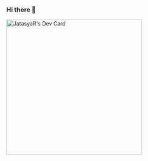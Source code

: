### Hi there 👋

<!--
**JatasyaR/JatasyaR** is a ✨ _special_ ✨ repository because its `README.md` (this file) appears on your GitHub profile.

Here are some ideas to get you started:

- 🔭 I’m currently working on ...
- 🌱 I’m currently learning ...
- 👯 I’m looking to collaborate on ...
- 🤔 I’m looking for help with ...
- 💬 Ask me about ...
- 📫 How to reach me: ...
- 😄 Pronouns: ...
- ⚡ Fun fact: ...
-->

<a href="https://app.daily.dev/jatasyar"><img src="https://api.daily.dev/devcards/v2/8mTh2rvZ0swVmwSAkx1F5.png?type=default&r=w4v" width="356" alt="JatasyaR's Dev Card"/></a>
